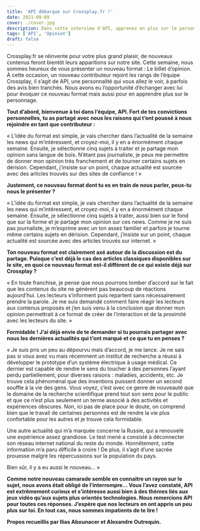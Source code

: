 ```yaml
---
title: 'API débarque sur Crossplay.fr !'
date: 2021-09-09
cover: ./cover.jpg
description: Dans cette interview d'API, apprenez en plus sur le personnage et le nouveau format à venir.
tags: ['API', 'Opinion']
draft: false
---
```

Crossplay.fr se réinvente pour votre plus grand plaisir, de nouveaux contenus feront bientôt leurs apparitions sur notre site. Cette semaine, nous sommes heureux de vous présenter un nouveau format : Le billet d’opinion. À cette occasion, un nouveau contributeur rejoint les rangs de l’équipe Crossplay, il s’agit de API, une personnalité qui vous allez le voir, à parfois des avis bien tranchés. Nous avons eu l’opportunité d’échanger avec lui pour évoquer ce nouveau format mais aussi pour en apprendre plus sur le personnage.

**Tout d’abord, bienvenue à toi dans l’équipe, API. Fort de tes convictions personnelles, tu as partagé avec nous les raisons qui t’ont poussé à nous rejoindre en tant que contributeur :**

« L’idée du format est simple, je vais chercher dans l’actualité de la semaine les news qui m’intéressent, et croyez-moi, il y en a énormément chaque semaine. Ensuite, je sélectionne cinq sujets à traiter et je partage mon opinion sans langue de bois. N’étant pas journaliste, je peux me permettre de donner mon opinion très franchement et de tourner certains sujets en dérision. Cependant, j’insiste sur un point, chaque actualité est sourcée avec des articles trouvés sur des sites de confiance ! »

**Justement, ce nouveau format dont tu es en train de nous parler, peux-tu nous le présenter ?**

« L’idée du format est simple, je vais chercher dans l’actualité de la semaine les news qui m’intéressent, et croyez-moi, il y en a énormément chaque semaine. Ensuite, je sélectionne cinq sujets à traiter, aussi bien sur le fond que sur la forme et je partage mon opinion sur ces news. Comme je ne suis pas journaliste, je m’exprime avec un ton assez familier et parfois je tourne même certains sujets en dérision. Cependant, j’insiste sur un point, chaque actualité est sourcée avec des articles trouvés sur internet. »

**Ton nouveau format est clairement axé autour de la discussion est du partage. Puisque c’est déjà le cas des articles classiques disponibles sur le site, en quoi ce nouveau format est-il différent de ce qui existe déjà sur Crossplay ?**

« En toute franchise, je pense que nous pourrons tomber d’accord sur le fait que les contenus du site ne génèrent pas beaucoup de réactions aujourd’hui. Les lecteurs s’informent puis repartent sans nécessairement prendre la parole. Je me suis demandé comment faire réagir les lecteurs aux contenus proposés et j’en suis venu à la conclusion que donner  mon opinion permettrait à ce format de créer de l’interaction et de la proximité avec les lecteurs du site. »

**Formidable ! J’ai déjà envie de te demander si tu pourrais partager avec nous les dernières actualités qui t’ont marqué et ce que tu en penses ?**

« Je suis pris un peu au dépourvu mais d’accord, je me lance. Je ne sais pas si vous avez vu mais récemment un institut de recherche a réussi à développer le prototype d’un système électrique à usage médical. Ce dernier est capable de rendre le sens du toucher à des personnes l’ayant perdu partiellement, pour diverses raisons : maladies, accidents, etc. Je trouve cela phénoménal que des inventions puissent donner un second souffle à la vie des gens. Vous voyez, c’est avec ce genre de nouveauté que le domaine de la recherche scientifique prend tout son sens pour le public et que ce n’est plus seulement un terme associé à des activités et expériences obscures. Non, ici pas de place pour le doute, on comprend bien que le travail de certaines personnes est de rendre la vie plus confortable pour les autres et je trouve cela formidable.

Une autre actualité qui m’a marquée concerne la Russie, qui a renouvelé une expérience assez grandiose. Le test mené a consisté à déconnecter son réseau internet national du reste du monde. Honnêtement, cette information m’a paru difficile à croire ! De plus, il s’agit d’une sacrée prouesse malgré les répercussions sur la population du pays.

Bien sûr, il y a eu aussi le nouveau… »

**Comme notre nouveau camarade semble en connaitre un rayon sur le sujet, nous avons était obligé de l’interrompre… Vous l’avez constaté, API est extrêmement curieux et s’intéresse aussi bien à des thèmes liés aux jeux vidéo qu’aux sujets plus orientés technologies. Nous remercions API pour toutes ces réponses. J’espère que nos lecteurs en ont appris un peu plus sur toi. En tout cas, nous sommes impatients de te lire !**

**Propos recueillis par Ilias Abounacer et Alexandre Outrequin.**